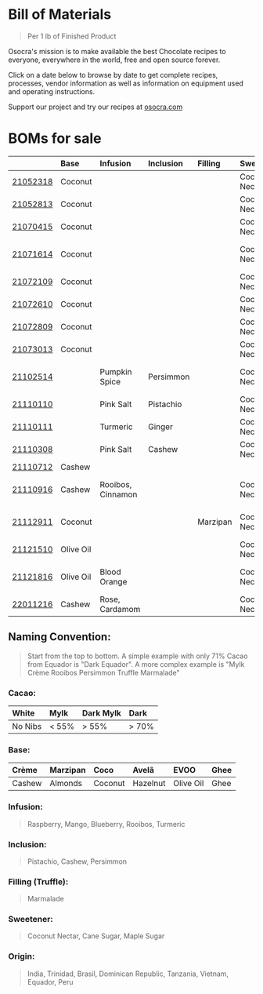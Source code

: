 # Bill of Materials
> Per 1 lb of Finished Product
 
Osocra's mission is to make available the best Chocolate recipes to everyone, everywhere in the world, free and open source forever.

Click on a date below to browse by date to get complete recipes, processes, vendor information as well as information on equipment used and operating instructions. 

Support our project and try our recipes at [osocra.com](https://osocra.com)

# BOMs for sale

|                         | Base      | Infusion      | Inclusion | Filling  | Sweetener      | Origin   | Cacao     | Name          |
| :---                    | :---      | :---          | :---      | :---     | :---           | :---     | ---:      | :---          |
|[21052318](2021/05/23/18)| Coconut   |               |           |          | Coconut Nectar | India    | Dark      | Coco India    |
|[21052813](2021/05/28/13)| Coconut   |               |           |          | Coconut Nectar | Trinidad | Dark      | Coco Trinidad |
|[21070415](2021/07/04/15)| Coconut   |               |           |          | Coconut Nectar | Brasil   | Dark      | Coco Brasil   |
|[21071614](2021/07/16/14)| Coconut   |               |           |          | Coconut Nectar | Brasil   | Dark      | Coco Dominican Republic |
|[21072109](2021/07/21/09)| Coconut   |               |           |          | Coconut Nectar | Brasil   | Dark      | Coco Tanzania |
|[21072610](2021/07/26/10)| Coconut   |               |           |          | Coconut Nectar | Brasil   | Dark      | Coco Vietnam  |
|[21072809](2021/07/28/09)| Coconut   |               |           |          | Coconut Nectar | Brasil   | Dark      | Coco Ecuador  |
|[21073013](2021/07/30/13)| Coconut   |               |           |          | Coconut Nectar | Brasil   | Dark      | Coco Peru     |
|[21102514](2021/10/25/14)|           | Pumpkin Spice | Persimmon |          | Coconut Nectar | Varies   | Dark      | Pumpkin Spice Persimmon |
|[21110110](2021/11/01/10)|           | Pink Salt     | Pistachio |          | Coconut Nectar | Varies   | Dark      | Pink Salt Pistachio |
|[21110111](2021/11/01/11)|           | Turmeric      | Ginger    |          | Coconut Nectar | Varies   | Dark      | Turmeric Ginger |
|[21110308](2021/11/03/08)|           | Pink Salt     | Cashew    |          | Coconut Nectar | Varies   | Dark      | Pink Salt Cashew |
|[21110712](2021/11/07/12)| Cashew    |               |           |          |                | Varies   | Dark      | Crème         |
|[21110916](2021/11/09/16)| Cashew    | Rooibos, Cinnamon |       |          | Coconut Nectar | Varies   | Dark Mylk | Crème Cinnamon Rooibos |
|[21112911](2021/11/29/11)| Coconut   |               |           | Marzipan | Coconut Nectar | Varies   | Dark      | Coco Truffle Marzipan |
|[21121510](2021/12/15/10)| Olive Oil |               |           |          | Coconut Nectar | Varies   | Dark      | EVOO         |
|[21121816](2021/12/18/16)| Olive Oil | Blood Orange  |           |          | Coconut Nectar | Varies   | Dark      | EVOO Blood Orange |
|[22011216](2022/01/12/16)| Cashew    | Rose, Cardamom|           |          | Coconut Nectar | Varies   | Dark Mylk | Crème Rose    |

## Naming Convention:
> Start from the top to bottom. A simple example with only 71% Cacao from Equador is "Dark Equador". A more complex example is "Mylk Crème Rooibos Persimmon Truffle Marmalade"

### Cacao:

| White    | Mylk    | Dark Mylk | Dark   |
| :---     | :---    | :---      | :---   |
| No Nibs  | < 55%   |> 55%      |> 70%   |

### Base:

| Crème     | Marzipan   | Coco      | Avelã     | EVOO       | Ghee    |
| :---      | :---       | :---      | :---      | :---       | :---    |
| Cashew    | Almonds    | Coconut   | Hazelnut  | Olive Oil  | Ghee    |

### Infusion:
> Raspberry, Mango, Blueberry, Rooibos, Turmeric

### Inclusion:
> Pistachio, Cashew, Persimmon

### Filling (Truffle):
> Marmalade

### Sweetener:
> Coconut Nectar, Cane Sugar, Maple Sugar

### Origin:
> India, Trinidad, Brasil, Dominican Republic, Tanzania, Vietnam, Equador, Peru
